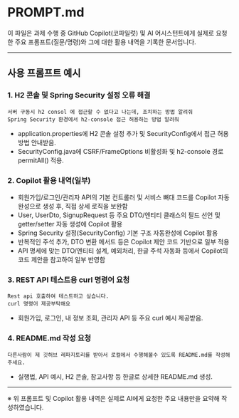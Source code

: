 # PROMPT.md

이 파일은 과제 수행 중 GitHub Copilot(코파일럿) 및 AI 어시스턴트에게 실제로 요청한 주요 프롬프트(질문/명령)와 그에 대한 활용 내역을 기록한 문서입니다.

---

## 사용 프롬프트 예시

### 1. H2 콘솔 및 Spring Security 설정 오류 해결
```
서버 구동시 h2 consol 에 접근할 수 없다고 나는데, 조치하는 방법 알려줘
Spring Security 환경에서 h2-console 접근 허용하는 방법 알려줘
```
- application.properties에 H2 콘솔 설정 추가 및 SecurityConfig에서 접근 허용 방법 안내받음.
- SecurityConfig.java에 CSRF/FrameOptions 비활성화 및 h2-console 경로 permitAll() 적용.

### 2. Copilot 활용 내역(일부)
- 회원가입/로그인/관리자 API의 기본 컨트롤러 및 서비스 뼈대 코드를 Copilot 자동완성으로 생성 후, 직접 상세 로직을 보완함
- User, UserDto, SignupRequest 등 주요 DTO/엔티티 클래스의 필드 선언 및 getter/setter 자동 생성에 Copilot 활용
- Spring Security 설정(SecurityConfig) 기본 구조 자동완성에 Copilot 활용
- 반복적인 주석 추가, DTO 변환 메서드 등은 Copilot 제안 코드 기반으로 일부 적용
- API 명세에 맞는 DTO/엔티티 설계, 예외처리, 한글 주석 자동화 등에서 Copilot의 코드 제안을 참고하여 일부 반영함

### 3. REST API 테스트용 curl 명령어 요청
```
Rest api 호출하여 테스트하고 싶습니다.
curl 명령어 제공부탁해요
```
- 회원가입, 로그인, 내 정보 조회, 관리자 API 등 주요 curl 예시 제공받음.

### 4. README.md 작성 요청
```
다른사람이 제 깃허브 레파지토리를 받아서 로컬에서 수행해볼수 있도록 README.md를 작성해주세요.
```
- 실행법, API 예시, H2 콘솔, 참고사항 등 한글로 상세한 README.md 생성.

---

※ 위 프롬프트 및 Copilot 활용 내역은 실제로 AI에게 요청한 주요 내용만을 요약해 작성하였습니다.
